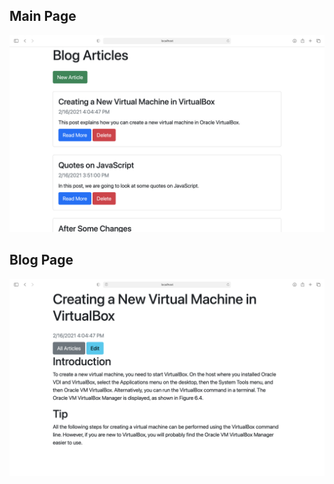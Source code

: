 
## Main Page
<img width="1440" src="./Markdown blog/markdown-blog1.png">

## Blog Page
<img width="1440" src="./Markdown blog/markdown-blog2.png">
